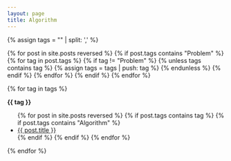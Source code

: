 ```yaml
---
layout: page
title: Algorithm
---
```


{% assign tags = "" | split: ',' %}

{% for post in site.posts reversed %}
  {% if post.tags contains "Problem" %}
    {% for tag in post.tags %}
      {% if tag != "Problem" %}
        {% unless tags contains tag %}
          {% assign tags = tags | push: tag %}
        {% endunless %}
      {% endif %}
    {% endfor %}
  {% endif %}
{% endfor %}

{% for tag in tags %}

<p id="{{ tag | slugify }}"><b>{{ tag }}</b></p>
<ul>
  {% for post in site.posts reversed %}
  {% if post.tags contains tag %}
  {% if post.tags contains "Algorithm" %}
  <li>
      <a href="{{ post.url }}">
        {{ post.title }}
      </a>
  </li>
  {% endif %}
  {% endif %}
  {% endfor %}
</ul>



{% endfor %}

